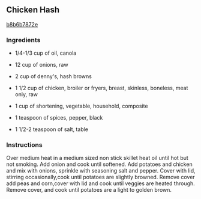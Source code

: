 ## Chicken Hash

[b8b6b7872e](http://www.food.com/recipe/chicken-hash-259997)

### Ingredients

 - 1/4-1/3 cup of oil, canola

 - 12 cup of onions, raw

 - 2 cup of denny's, hash browns

 - 1 1/2 cup of chicken, broiler or fryers, breast, skinless, boneless, meat only, raw

 - 1 cup of shortening, vegetable, household, composite

 - 1 teaspoon of spices, pepper, black

 - 1 1/2-2 teaspoon of salt, table

### Instructions

Over medium heat in a medium sized non stick skillet heat oil until hot but not smoking. Add onion and cook until softened. Add potatoes and chicken and mix with onions, sprinkle with seasoning salt and pepper. Cover with lid, stirring occasionally,cook until potatoes are slightly browned. Remove cover add peas and corn,cover with lid and cook until veggies are heated through. Remove cover, and cook until potatoes are a light to golden brown.